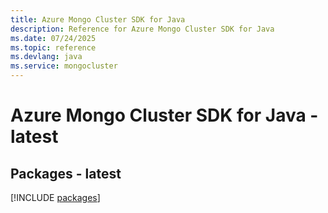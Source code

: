 ```yaml
---
title: Azure Mongo Cluster SDK for Java
description: Reference for Azure Mongo Cluster SDK for Java
ms.date: 07/24/2025
ms.topic: reference
ms.devlang: java
ms.service: mongocluster
---
```

# Azure Mongo Cluster SDK for Java - latest
## Packages - latest
[!INCLUDE [packages](mongo-cluster-index.md)]